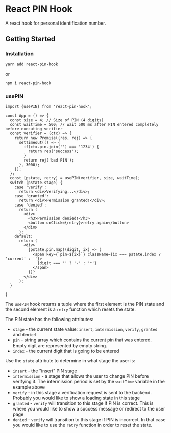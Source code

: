 # React PIN Hook

A react hook for personal identification number.

## Getting Started

### Installation

```
yarn add react-pin-hook
```

or

```
npm i react-pin-hook
```

### usePIN

```
import {usePIN} from 'react-pin-hook';

const App = () => {
  const size = 4; // Size of PIN (4 digits)
  const waitTime = 500; // wait 500 ms after PIN entered completely before executing verifier
  const verifier = (ctx) => {
    return new Promise((res, rej) => {
      setTimeout(() => {
        if(ctx.pin.join('') === '1234') {
          return res('success');
        }
        return rej('bad PIN');
      }, 3000);
    });
  };
  const [pstate, retry] = usePIN(verifier, size, waitTime);
  switch (pstate.stage) {
    case 'verify':
      return <div>Verifying...</div>;
    case 'granted':
      return <div>Permission granted!</div>;
    case 'denied':
      return (
        <div>
          <h3>Permission denied!</h3>
          <button onClick={retry}>retry again</button>
        </div>
      );
    default:
      return (
        <div>
          {pstate.pin.map((digit, ix) => (
            <span key={`pin-${ix}`} className={ix === pstate.index ? 'current' : ''}>
              {digit === '' ? '-' : '*'}
            </span>
          ))}
        </div>
      );
  }

}
```

The `usePIN` hook returns a tuple where the first element is the PIN state
and the second element is a `retry` function which resets the state.

The PIN state has the following attributes:

- `stage` - the current state value: `insert`, `intermission`, `verify`, `granted` and `denied`
- `pin` - string array which contains the current pin that was entered. Empty digit are represented by empty string.
- `index` - the current digit that is going to be entered

Use the `state` attribute to determine in what stage the user is:

- `insert` - the "insert" PIN stage
- `intermission` - a stage that allows the user to change PIN before verifying it. The intermission period is set by the `waitTime` variable in the example above
- `verify` - in this stage a verification request is sent to the backend. Probably you would like to show a loading state in this stage
- `granted` - `verify` will transition to this stage if PIN is correct. This is where you would like to show a success message or redirect to the user page
- `denied` - `verify` will transition to this stage if PIN is incorrect. In that case you would like to use the `retry` function in order to reset the state.
